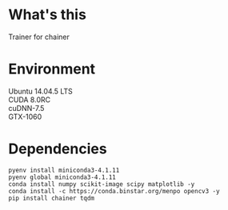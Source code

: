# What's this
Trainer for chainer

# Environment
Ubuntu 14.04.5 LTS  
CUDA 8.0RC  
cuDNN-7.5  
GTX-1060  

# Dependencies

    pyenv install miniconda3-4.1.11
    pyenv global miniconda3-4.1.11
    conda install numpy scikit-image scipy matplotlib -y
    conda install -c https://conda.binstar.org/menpo opencv3 -y
    pip install chainer tqdm
